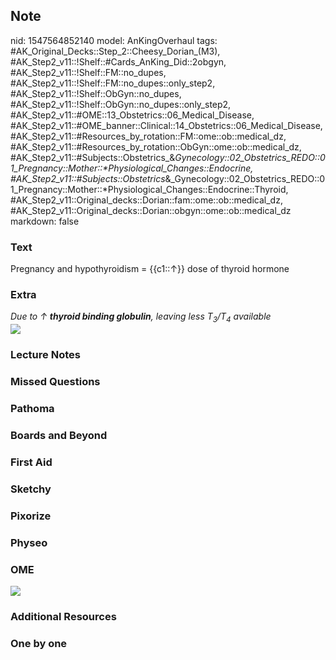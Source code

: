 ## Note
nid: 1547564852140
model: AnKingOverhaul
tags: #AK_Original_Decks::Step_2::Cheesy_Dorian_(M3), #AK_Step2_v11::!Shelf::#Cards_AnKing_Did::2obgyn, #AK_Step2_v11::!Shelf::FM::no_dupes, #AK_Step2_v11::!Shelf::FM::no_dupes::only_step2, #AK_Step2_v11::!Shelf::ObGyn::no_dupes, #AK_Step2_v11::!Shelf::ObGyn::no_dupes::only_step2, #AK_Step2_v11::#OME::13_Obstetrics::06_Medical_Disease, #AK_Step2_v11::#OME_banner::Clinical::14_Obstetrics::06_Medical_Disease, #AK_Step2_v11::#Resources_by_rotation::FM::ome::ob::medical_dz, #AK_Step2_v11::#Resources_by_rotation::ObGyn::ome::ob::medical_dz, #AK_Step2_v11::#Subjects::Obstetrics_&_Gynecology::02_Obstetrics_REDO::01_Pregnancy::Mother::*Physiological_Changes::Endocrine, #AK_Step2_v11::#Subjects::Obstetrics_&_Gynecology::02_Obstetrics_REDO::01_Pregnancy::Mother::*Physiological_Changes::Endocrine::Thyroid, #AK_Step2_v11::Original_decks::Dorian::fam::ome::ob::medical_dz, #AK_Step2_v11::Original_decks::Dorian::obgyn::ome::ob::medical_dz
markdown: false

### Text
Pregnancy and hypothyroidism = {{c1::↑}} dose of thyroid hormone

### Extra
<div>
  <i>Due to ↑ <b>thyroid binding globulin</b>, leaving less
  T<sub>3</sub>/T<sub>4</sub> available</i>
</div>
<div>
  <b><i><img src="paste-2671912039743489.jpg"></i></b>
</div>

### Lecture Notes


### Missed Questions


### Pathoma


### Boards and Beyond


### First Aid


### Sketchy


### Pixorize


### Physeo


### OME
<div class="ome-widget">
  <a href=
  "https://onlinemeded.org/spa/obstetrics/medical-disease/acquire?ref=anki">
  <img src="_OME_AnkiFlashcards_Lesson_5.png"></a>
</div>

### Additional Resources


### One by one


